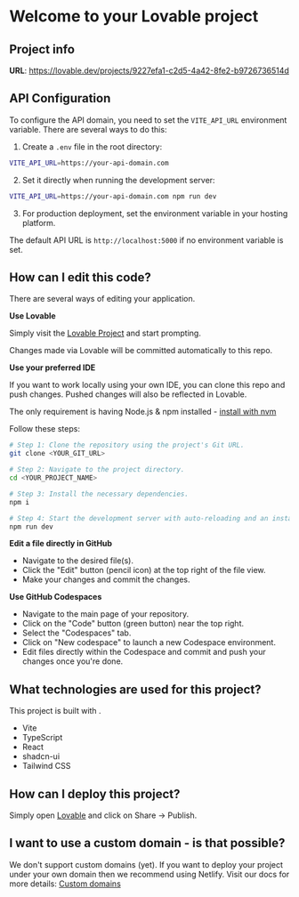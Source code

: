 # Welcome to your Lovable project

## Project info

**URL**: https://lovable.dev/projects/9227efa1-c2d5-4a42-8fe2-b9726736514d

## API Configuration

To configure the API domain, you need to set the `VITE_API_URL` environment variable. There are several ways to do this:

1. Create a `.env` file in the root directory:
```sh
VITE_API_URL=https://your-api-domain.com
```

2. Set it directly when running the development server:
```sh
VITE_API_URL=https://your-api-domain.com npm run dev
```

3. For production deployment, set the environment variable in your hosting platform.

The default API URL is `http://localhost:5000` if no environment variable is set.

## How can I edit this code?

There are several ways of editing your application.

**Use Lovable**

Simply visit the [Lovable Project](https://lovable.dev/projects/9227efa1-c2d5-4a42-8fe2-b9726736514d) and start prompting.

Changes made via Lovable will be committed automatically to this repo.

**Use your preferred IDE**

If you want to work locally using your own IDE, you can clone this repo and push changes. Pushed changes will also be reflected in Lovable.

The only requirement is having Node.js & npm installed - [install with nvm](https://github.com/nvm-sh/nvm#installing-and-updating)

Follow these steps:

```sh
# Step 1: Clone the repository using the project's Git URL.
git clone <YOUR_GIT_URL>

# Step 2: Navigate to the project directory.
cd <YOUR_PROJECT_NAME>

# Step 3: Install the necessary dependencies.
npm i

# Step 4: Start the development server with auto-reloading and an instant preview.
npm run dev
```

**Edit a file directly in GitHub**

- Navigate to the desired file(s).
- Click the "Edit" button (pencil icon) at the top right of the file view.
- Make your changes and commit the changes.

**Use GitHub Codespaces**

- Navigate to the main page of your repository.
- Click on the "Code" button (green button) near the top right.
- Select the "Codespaces" tab.
- Click on "New codespace" to launch a new Codespace environment.
- Edit files directly within the Codespace and commit and push your changes once you're done.

## What technologies are used for this project?

This project is built with .

- Vite
- TypeScript
- React
- shadcn-ui
- Tailwind CSS

## How can I deploy this project?

Simply open [Lovable](https://lovable.dev/projects/9227efa1-c2d5-4a42-8fe2-b9726736514d) and click on Share -> Publish.

## I want to use a custom domain - is that possible?

We don't support custom domains (yet). If you want to deploy your project under your own domain then we recommend using Netlify. Visit our docs for more details: [Custom domains](https://docs.lovable.dev/tips-tricks/custom-domain/)
